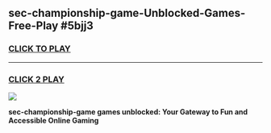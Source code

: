 
## sec-championship-game-Unblocked-Games-Free-Play #5bjj3
<h3>
<a href="https://us.freeplayer.one?title=sec-championship-game&ref=9M">CLICK TO PLAY</a></h3>
<hr>

<h3>
<a href="https://us.freeplayer.one?title=sec-championship-game&ref=9M">CLICK 2 PLAY</a>
  
</h3>

<a href="https://us.freeplayer.one?title=sec-championship-game&ref=9M"><img src="https://clearcache.store/games.png"></a>


**sec-championship-game games unblocked: Your Gateway to Fun and Accessible Online Gaming**

